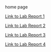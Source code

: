 home page

[Link to Lab Report 1](lab1.html)

[Link to Lab Report 2](lab2.html)

[Link to Lab Report 3](lab3.html)

[Link to Lab Report 4](lab4.html)